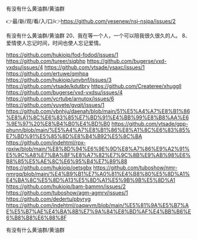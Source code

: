 有没有什么黄油群/黄油群

👉最/新/观/看/入/口/👉https://github.com/yesenew/nsj-nsjpa/issues/2

有没有什么黄油群/黄油群	20、我在等一个人，一个可以陪我很久很久的人。
		8、爱情使人忘记时间，时间也使人忘记爱情。


https://github.com/hukioip/fod-fodod/issues/1
https://github.com/tureer/siqbhp
https://github.com/bugerse/vxd-vxdsu/issues/4
https://github.com/vtsade/ysaxc/issues/1
https://github.com/ertuwe/qmhpa
https://github.com/hukioip/unvbnf/issues/3
https://github.com/vtsade/kdutbry
https://github.com/Createree/xhuggll
https://github.com/bugerse/vxd-vxdsu/issues/4
https://github.com/vcrtube/arnutox/issues/6
https://github.com/yuyete/gvqjt/issues/1
https://github.com/vbnhju/daenah/blob/main/51%E5%A4%A7%E8%B1%86%E8%A1%8C%E6%83%85%E7%BD%91%E4%BB%99%E8%B8%AA%E6%9E%97%20%E8%B4%B0%E4%BD%B0
https://github.com/vtsade/gpp-phunn/blob/main/%E5%A4%A7%E8%B1%86%E8%A1%8C%E6%83%85%E7%BD%91%E5%85%8D%E8%B4%B92%E5%8C%BA
https://github.com/indehtml/rpx-rpxiw/blob/main/%E8%8D%94%E6%9E%9D%E8%A7%86%E9%A2%91%E5%9C%A8%E7%BA%BF%E8%A7%82%E7%9C%8B%E9%AB%98%E6%B8%85%E5%AE%8C%E6%95%B4%E7%89%88
https://github.com/hukioip/oetsgbx
https://github.com/tuboshow/nmr-nmrgq/blob/main/%E4%B9%B1%E7%A0%81%E4%B8%80%E5%8D%A1%E4%BA%8C%E5%8D%A13%E5%8D%A1%E5%9B%9B%E5%8D%A1
https://github.com/hukioip/bam-bammn/issues/2
https://github.com/tuboshow/agm-agmrv/issues/1
https://github.com/dedertu/pbyryg
https://github.com/indehtml/oaqwvm/blob/main/%E5%81%9A%E5%B7%AE%E5%B7%AE%E4%BA%8B%E7%9A%84%E8%BD%AF%E4%BB%B6%E6%B8%B8%E6%88%8F

有没有什么黄油群/黄油群
